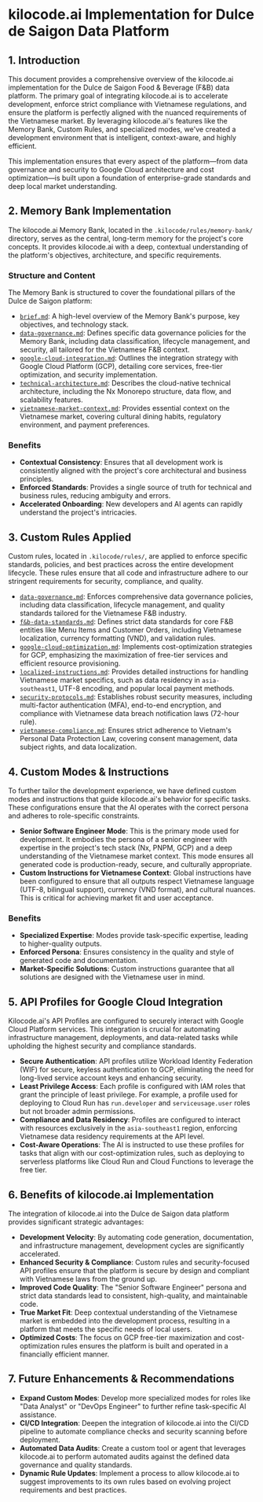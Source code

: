 # kilocode.ai Implementation for Dulce de Saigon Data Platform

## 1. Introduction

This document provides a comprehensive overview of the kilocode.ai implementation for the Dulce de Saigon Food &amp; Beverage (F&amp;B) data platform. The primary goal of integrating kilocode.ai is to accelerate development, enforce strict compliance with Vietnamese regulations, and ensure the platform is perfectly aligned with the nuanced requirements of the Vietnamese market. By leveraging kilocode.ai's features like the Memory Bank, Custom Rules, and specialized modes, we've created a development environment that is intelligent, context-aware, and highly efficient.

This implementation ensures that every aspect of the platform—from data governance and security to Google Cloud architecture and cost optimization—is built upon a foundation of enterprise-grade standards and deep local market understanding.

## 2. Memory Bank Implementation

The kilocode.ai Memory Bank, located in the `.kilocode/rules/memory-bank/` directory, serves as the central, long-term memory for the project's core concepts. It provides kilocode.ai with a deep, contextual understanding of the platform's objectives, architecture, and specific requirements.

### Structure and Content

The Memory Bank is structured to cover the foundational pillars of the Dulce de Saigon platform:

-   [`brief.md`](./.kilocode/rules/memory-bank/brief.md:1): A high-level overview of the Memory Bank's purpose, key objectives, and technology stack.
-   [`data-governance.md`](./.kilocode/rules/memory-bank/data-governance.md:1): Defines specific data governance policies for the Memory Bank, including data classification, lifecycle management, and security, all tailored for the Vietnamese F&amp;B context.
-   [`google-cloud-integration.md`](./.kilocode/rules/memory-bank/google-cloud-integration.md:1): Outlines the integration strategy with Google Cloud Platform (GCP), detailing core services, free-tier optimization, and security implementation.
-   [`technical-architecture.md`](./.kilocode/rules/memory-bank/technical-architecture.md:1): Describes the cloud-native technical architecture, including the Nx Monorepo structure, data flow, and scalability features.
-   [`vietnamese-market-context.md`](./.kilocode/rules/memory-bank/vietnamese-market-context.md:1): Provides essential context on the Vietnamese market, covering cultural dining habits, regulatory environment, and payment preferences.

### Benefits

-   **Contextual Consistency**: Ensures that all development work is consistently aligned with the project's core architectural and business principles.
-   **Enforced Standards**: Provides a single source of truth for technical and business rules, reducing ambiguity and errors.
-   **Accelerated Onboarding**: New developers and AI agents can rapidly understand the project's intricacies.

## 3. Custom Rules Applied

Custom rules, located in `.kilocode/rules/`, are applied to enforce specific standards, policies, and best practices across the entire development lifecycle. These rules ensure that all code and infrastructure adhere to our stringent requirements for security, compliance, and quality.

-   [`data-governance.md`](./.kilocode/rules/data-governance.md:1): Enforces comprehensive data governance policies, including data classification, lifecycle management, and quality standards tailored for the Vietnamese F&amp;B industry.
-   [`f&b-data-standards.md`](./.kilocode/rules/f&b-data-standards.md:1): Defines strict data standards for core F&amp;B entities like Menu Items and Customer Orders, including Vietnamese localization, currency formatting (VND), and validation rules.
-   [`google-cloud-optimization.md`](./.kilocode/rules/google-cloud-optimization.md:1): Implements cost-optimization strategies for GCP, emphasizing the maximization of free-tier services and efficient resource provisioning.
-   [`localized-instructions.md`](./.kilocode/rules/localized-instructions.md:1): Provides detailed instructions for handling Vietnamese market specifics, such as data residency in `asia-southeast1`, UTF-8 encoding, and popular local payment methods.
-   [`security-protocols.md`](./.kilocode/rules/security-protocols.md:1): Establishes robust security measures, including multi-factor authentication (MFA), end-to-end encryption, and compliance with Vietnamese data breach notification laws (72-hour rule).
-   [`vietnamese-compliance.md`](./.kilocode/rules/vietnamese-compliance.md:1): Ensures strict adherence to Vietnam's Personal Data Protection Law, covering consent management, data subject rights, and data localization.

## 4. Custom Modes &amp; Instructions

To further tailor the development experience, we have defined custom modes and instructions that guide kilocode.ai's behavior for specific tasks. These configurations ensure that the AI operates with the correct persona and adheres to role-specific constraints.

-   **Senior Software Engineer Mode**: This is the primary mode used for development. It embodies the persona of a senior engineer with expertise in the project's tech stack (Nx, PNPM, GCP) and a deep understanding of the Vietnamese market context. This mode ensures all generated code is production-ready, secure, and culturally appropriate.
-   **Custom Instructions for Vietnamese Context**: Global instructions have been configured to ensure that all outputs respect Vietnamese language (UTF-8, bilingual support), currency (VND format), and cultural nuances. This is critical for achieving market fit and user acceptance.

### Benefits

-   **Specialized Expertise**: Modes provide task-specific expertise, leading to higher-quality outputs.
-   **Enforced Persona**: Ensures consistency in the quality and style of generated code and documentation.
-   **Market-Specific Solutions**: Custom instructions guarantee that all solutions are designed with the Vietnamese user in mind.

## 5. API Profiles for Google Cloud Integration

Kilocode.ai's API Profiles are configured to securely interact with Google Cloud Platform services. This integration is crucial for automating infrastructure management, deployments, and data-related tasks while upholding the highest security and compliance standards.

-   **Secure Authentication**: API profiles utilize Workload Identity Federation (WIF) for secure, keyless authentication to GCP, eliminating the need for long-lived service account keys and enhancing security.
-   **Least Privilege Access**: Each profile is configured with IAM roles that grant the principle of least privilege. For example, a profile used for deploying to Cloud Run has `run.developer` and `serviceusage.user` roles but not broader admin permissions.
-   **Compliance and Data Residency**: Profiles are configured to interact with resources exclusively in the `asia-southeast1` region, enforcing Vietnamese data residency requirements at the API level.
-   **Cost-Aware Operations**: The AI is instructed to use these profiles for tasks that align with our cost-optimization rules, such as deploying to serverless platforms like Cloud Run and Cloud Functions to leverage the free tier.

## 6. Benefits of kilocode.ai Implementation

The integration of kilocode.ai into the Dulce de Saigon data platform provides significant strategic advantages:

-   **Development Velocity**: By automating code generation, documentation, and infrastructure management, development cycles are significantly accelerated.
-   **Enhanced Security &amp; Compliance**: Custom rules and security-focused API profiles ensure that the platform is secure by design and compliant with Vietnamese laws from the ground up.
-   **Improved Code Quality**: The "Senior Software Engineer" persona and strict data standards lead to consistent, high-quality, and maintainable code.
-   **True Market Fit**: Deep contextual understanding of the Vietnamese market is embedded into the development process, resulting in a platform that meets the specific needs of local users.
-   **Optimized Costs**: The focus on GCP free-tier maximization and cost-optimization rules ensures the platform is built and operated in a financially efficient manner.

## 7. Future Enhancements &amp; Recommendations

-   **Expand Custom Modes**: Develop more specialized modes for roles like "Data Analyst" or "DevOps Engineer" to further refine task-specific AI assistance.
-   **CI/CD Integration**: Deepen the integration of kilocode.ai into the CI/CD pipeline to automate compliance checks and security scanning before deployment.
-   **Automated Data Audits**: Create a custom tool or agent that leverages kilocode.ai to perform automated audits against the defined data governance and quality standards.
-   **Dynamic Rule Updates**: Implement a process to allow kilocode.ai to suggest improvements to its own rules based on evolving project requirements and best practices.
